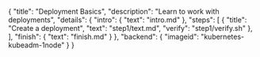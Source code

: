 {
  "title": "Deployment Basics",
  "description": "Learn to work with deployments",
  "details": {
    "intro": {
      "text": "intro.md"
    },
    "steps": [
      {
        "title": "Create a deployment",
        "text": "step1/text.md",
        "verify": "step1/verify.sh"
      },
    ],
    "finish": {
      "text": "finish.md"
    }
  },
  "backend": {
    "imageid": "kubernetes-kubeadm-1node"
  }
}
